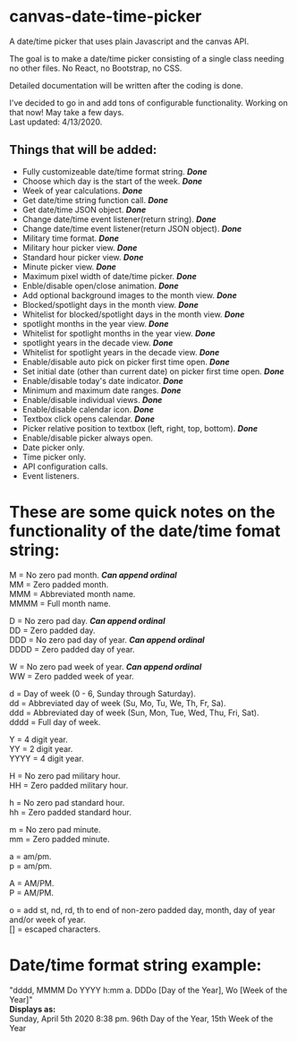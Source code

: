 # canvas-date-time-picker
A date/time picker that uses plain Javascript and the canvas API.

The goal is to make a date/time picker consisting of a single class needing no other files.
No React, no Bootstrap, no CSS.

Detailed documentation will be written after the coding is done.

I've decided to go in and add tons of configurable functionality. Working on that now! May take a few days.  
Last updated: 4/13/2020.

## __Things that will be added:__
- Fully customizeable date/time format string. ***Done***
- Choose which day is the start of the week. ***Done***
- Week of year calculations. ***Done***
- Get date/time string function call. ***Done***
- Get date/time JSON object. ***Done***
- Change date/time event listener(return string). ***Done***
- Change date/time event listener(return JSON object). ***Done***
- Military time format. ***Done***
- Military hour picker view. ***Done***
- Standard hour picker view. ***Done***
- Minute picker view. ***Done***
- Maximum pixel width of date/time picker. ***Done***
- Enble/disable open/close animation. ***Done***
- Add optional background images to the month view. ***Done***
- Blocked/spotlight days in the month view. ***Done***
- Whitelist for blocked/spotlight days in the month view. ***Done***
- spotlight months in the year view. ***Done***
- Whitelist for spotlight months in the year view. ***Done***
- spotlight years in the decade view. ***Done***
- Whitelist for spotlight years in the decade view. ***Done***
- Enable/disable auto pick on picker first time open. ***Done***
- Set initial date (other than current date) on picker first time open. ***Done***
- Enable/disable today's date indicator. ***Done***
- Minimum and maximum date ranges. ***Done***
- Enable/disable individual views. ***Done***
- Enable/disable calendar icon. ***Done***
- Textbox click opens calendar. ***Done***
- Picker relative position to textbox (left, right, top, bottom). ***Done***
- Enable/disable picker always open.
- Date picker only.
- Time picker only.
- API configuration calls.
- Event listeners.

# __These are some quick notes on the functionality of the date/time fomat string:__  
M    = No zero pad month.       ***Can append ordinal***  
MM   = Zero padded month.  
MMM  = Abbreviated month name.  
MMMM = Full month name.  

D    = No zero pad day.         ***Can append ordinal***  
DD   = Zero padded day.  
DDD  = No zero pad day of year. ***Can append ordinal***  
DDDD = Zero padded day of year.  

W    = No zero pad week of year. ***Can append ordinal***  
WW   = Zero padded week of year.  

d    = Day of week (0 - 6, Sunday through Saturday).  
dd   = Abbreviated day of week (Su, Mo, Tu, We, Th, Fr, Sa).  
ddd  = Abbreviated day of week (Sun, Mon, Tue, Wed, Thu, Fri, Sat).  
dddd = Full day of week.  

Y    = 4 digit year.  
YY   = 2 digit year.  
YYYY = 4 digit year.  

H    = No zero pad military hour.  
HH   = Zero padded military hour.  

h    = No zero pad standard hour.  
hh   = Zero padded standard hour.  

m    = No zero pad minute.  
mm   = Zero padded minute.   

a    = am/pm.  
p    = am/pm.  

A    = AM/PM.  
P    = AM/PM.  

o    = add st, nd, rd, th to end of non-zero padded day, month, day of year and/or week of year.  
[]   = escaped characters.

# __Date/time format string example:__  
"dddd, MMMM Do YYYY h:mm a. DDDo [Day of the Year], Wo [Week of the Year]"  
__Displays as:__  
Sunday, April 5th 2020 8:38 pm. 96th Day of the Year, 15th Week of the Year